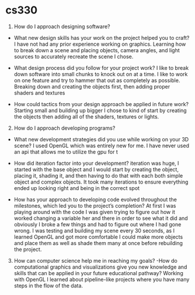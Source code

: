 # cs330
1. How do I approach designing software?
  - What new design skills has your work on the project helped you to craft?
    I have not had any prior experience working on graphics. Learning how to break down a scene and placing objects, camera angles, and light sources to accurately recreate the scene I chose.
    
  - What design process did you follow for your project work?
      I like to break down software into small chunks to knock out on at a time. I like to work on one feature and try to hammer that out as completely as possible. Breaking down and creating the objects first, then adding proper shaders and textures
    
  - How could tactics from your design approach be applied in future work?
      Starting small and building up bigger I chose to kind of start by creating the objects then adding all of the shaders, textures or lights.

2. How do I approach developing programs?
  - What new development strategies did you use while working on your 3D scene?
      I used OpenGL which was entirely new for me. I have never used an api that allows me to utilize the gpu for t
    
  - How did iteration factor into your development?
      iteration was huge, I started with the base object and I would start by creating the object, placing it, shading it, and then having to do that with each both simple object and complex objects. It took many iterations to ensure everything ended up looking right and being in the correct spot
    
  - How has your approach to developing code evolved throughout the milestones, which led you to the project’s completion?
      At first I was playing around with the code I was given trying to figure out how it worked changing a variable her and there in order to see what it did and obviously I broke a few things and had to figure out where I had gone wrong. I was testing and building my scene every 30 seconds, as I learned OpenGL and got more comfortable I could make more objects and place them as well as shade them many at once before rebuilding the project. 



3. How can computer science help me in reaching my goals?
  -How do computational graphics and visualizations give you new knowledge and skills that can be applied in your future educational pathway?
     Working with OpenGL I learned about pipeline-like projects where you have many steps in the flow of the data.
